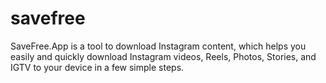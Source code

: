 # savefree
SaveFree.App is a tool to download Instagram content, which helps you easily and quickly download Instagram videos, Reels, Photos, Stories, and IGTV to your device in a few simple steps.
